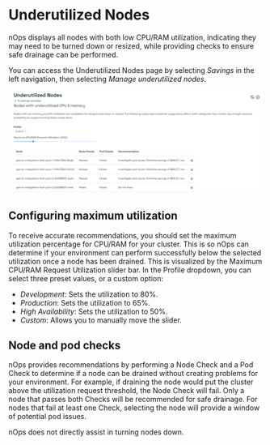 # Underutilized Nodes

nOps displays all nodes with both low CPU/RAM utilization, indicating they may need to be turned down or resized, while providing checks to ensure safe drainage can be performed.

You can access the Underutilized Nodes page by selecting *Savings* in the left navigation, then selecting *Manage underutilized nodes*.

![Underutilized Nodes](/images/underutilizednodes.png)

## Configuring maximum utilization

To receive accurate recommendations, you should set the maximum utilization percentage for CPU/RAM for your cluster. This is so nOps can determine if your environment can perform successfully below the selected utilization once a node has been drained. This is visualized by the Maximum CPU/RAM Request Utilization slider bar. In the Profile dropdown, you can select three preset values, or a custom option:

* *Development*: Sets the utilization to 80%.
* *Production*: Sets the utilization to 65%.
* *High Availability*: Sets the utilization to 50%.
* *Custom*: Allows you to manually move the slider.

## Node and pod checks

nOps provides recommendations by performing a Node Check and a Pod Check to determine if a node can be drained without creating problems for your environment. For example, if draining the node would put the cluster above the utilization request threshold, the Node Check will fail. Only a node that passes both Checks will be recommended for safe drainage. For nodes that fail at least one Check, selecting the node will provide a window of potential pod issues.

nOps does not directly assist in turning nodes down.
